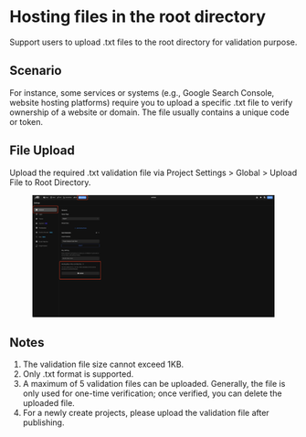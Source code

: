 # Hosting files in the root directory

Support users to upload .txt files to the root directory for validation purpose.

## Scenario
For instance, some services or systems (e.g., Google Search Console, website hosting platforms) require you to upload a specific .txt file to verify ownership of a website or domain. The file usually contains a unique code or token.

## File Upload

Upload the required .txt validation file via Project Settings > Global > Upload File to Root Directory.
<figure><img src="../.gitbook/assets/verification-file.jpeg" alt="Momen uplaod verification file"><figcaption></figcaption></figure>

##  Notes
1. The validation file size cannot exceed 1KB.
2. Only .txt format is supported.
3. A maximum of 5 validation files can be uploaded. Generally, the file is only used for one-time verification; once verified, you can delete the uploaded file.
4. For a newly create projects, please upload the validation file after publishing.